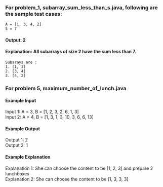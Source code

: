 ### For problem_1, subarray_sum_less_than_s.java, following are the sample test cases:
    A = [1, 3, 4, 2]  
    S = 7  
#### Output: 2
#### Explanation:  All subarrays of size 2 have the sum less than 7.  
    Subarays are :  
    1. [1, 3]  
    2. [3, 4]  
    3. [4, 2]  


### For problem 5, maximum_number_of_lunch.java
#### Example Input
Input 1:
A = 3, B = [1, 2, 3, 2, 6, 1, 3] <br/>
Input 2:
A = 4, B = [1, 3, 1, 3, 10, 3, 6, 6, 13]
#### Example Output
Output 1:
2<br />
Output 2:
1
#### Example Explanation
Explanation 1:
She can choose the content to be [1, 2, 3] and prepare 2 lunchboxes<br/>
Explanation 2:
She can choose the content to be [1, 3, 3, 3]

